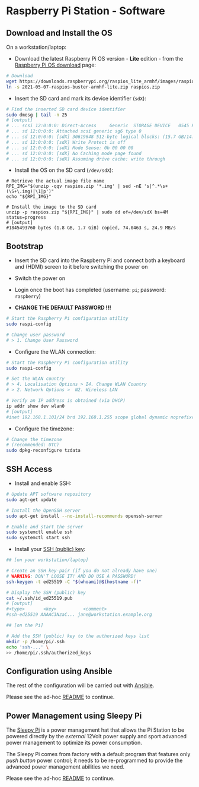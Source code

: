 Raspberry Pi Station - Software
===============================

Download and Install the OS
---------------------------

On a workstation/laptop:

* Download the latest Raspberry Pi OS version - **Lite** edition - from the
  [Raspberry Pi OS download][rpi-os-download] page:

``` bash
# Download
wget https://downloads.raspberrypi.org/raspios_lite_armhf/images/raspios_lite_armhf-2021-05-28/2021-05-07-raspios-buster-armhf-lite.zip
ln -s 2021-05-07-raspios-buster-armhf-lite.zip raspios.zip
```

* Insert the SD card and mark its device identifier (`sdX`):

``` bash
# Find the inserted SD card device identifier
sudo dmesg | tail -n 25
# [output]
# ... scsi 12:0:0:0: Direct-Access     Generic  STORAGE DEVICE   0545 PQ: 0 ANSI: 0
# ... sd 12:0:0:0: Attached scsi generic sg6 type 0
# ... sd 12:0:0:0: [sdX] 30619648 512-byte logical blocks: (15.7 GB/14.6 GiB)
# ... sd 12:0:0:0: [sdX] Write Protect is off
# ... sd 12:0:0:0: [sdX] Mode Sense: 0b 00 00 08
# ... sd 12:0:0:0: [sdX] No Caching mode page found
# ... sd 12:0:0:0: [sdX] Assuming drive cache: write through
```

* Install the OS on the SD card (`/dev/sdX`):

```
# Retrieve the actual image file name
RPI_IMG="$(unzip -qqv raspios.zip '*.img' | sed -nE 's|^.*\s+(\S+\.img)|\1|p')"
echo "${RPI_IMG}"

# Install the image to the SD card
unzip -p raspios.zip "${RPI_IMG}" | sudo dd of=/dev/sdX bs=4M status=progress
# [output]
#1845493760 bytes (1.8 GB, 1.7 GiB) copied, 74.0463 s, 24.9 MB/s
```

[rpi-os-download]: https://www.raspberrypi.org/downloads/raspberry-pi-os/


Bootstrap
---------

* Insert the SD card into the Raspberry Pi and connect both a keyboard and (HDMI) screen to it
  before switching the power on

* Switch the power on

* Login once the boot has completed (username: `pi`; password: `raspberry`)

* **CHANGE THE DEFAULT PASSWORD !!!**

``` bash
# Start the Raspberry Pi configuration utility
sudo raspi-config

# Change user password
# > 1. Change User Password
```

* Configure the WLAN connection:

``` bash
# Start the Raspberry Pi configuration utility
sudo raspi-config

# Set the WLAN country
# > 4. Localisation Options > I4. Change WLAN Country
# > 2. Network Options >  N2. Wireless LAN

# Verify an IP address is obtained (via DHCP)
ip addr show dev wlan0
# [output]
#inet 192.168.1.101/24 brd 192.168.1.255 scope global dynamic noprefixroute wlan0
```

* Configure the timezone:

``` bash
# Change the timezone
# (recommended: UTC)
sudo dpkg-reconfigure tzdata
```

SSH Access
----------

* Install and enable SSH:

``` bash
# Update APT software repository
sudo agt-get update

# Install the OpenSSH server
sudo apt-get install --no-install-recommends openssh-server

# Enable and start the server
sudo systemctl enable ssh
sudo systemctl start ssh
```

* Install your [SSH (public) key][ssh-key]:

``` bash
## [on your workstation/laptop]

# Create an SSH key-pair (if you do not already have one)
# WARNING: DON'T LOOSE IT! AND DO USE A PASSWORD!
ssh-keygen -t ed25519 -C "$(whoami)@$(hostname -f)"

# Display the SSH (public) key
cat ~/.ssh/id_ed25519.pub
# [output]
#<type>       <key>          <comment>
#ssh-ed25519 AAAAC3NzaC... jane@workstation.example.org

## [on the Pi]

# Add the SSH (public) key to the authorized keys list
mkdir -p /home/pi/.ssh
echo 'ssh-...' \
>> /home/pi/.ssh/authorized_keys
```

[ssh-key]: https://www.ssh.com/ssh/key/


Configuration using Ansible
---------------------------

The rest of the configuration will be carried out with [Ansible][ansible].

[ansible]: https://www.ansible.com/

Please see the ad-hoc [README](./ansible/README.md) to continue.


Power Management using Sleepy Pi
--------------------------------

The [Sleepy Pi][sleepy-pi] is a power management hat that allows the Pi Station to be powered
directly by the _external_ 12Volt power supply and sport advanced power management to optimize
its power consumption.

[sleepy-pi]: https://spellfoundry.com/product/sleepy-pi-2/

The Sleepy Pi comes from factory with a default program that features only _push button_ power
control; it needs to be re-programmed to provide the advanced power management abilities we
need.

Please see the ad-hoc [README](./sleepy-pi/README.md) to continue.
